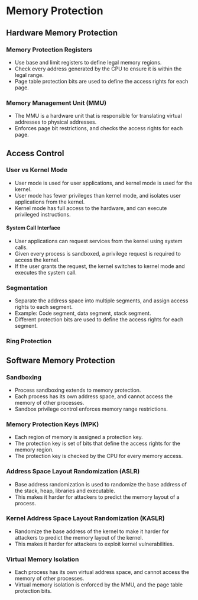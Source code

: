 # Memory Protection
## Hardware Memory Protection
### Memory Protection Registers
- Use base and limit registers to define legal memory regions.
- Check every address generated by the CPU to ensure it is within the legal range.
- Page table protection bits are used to define the access rights for each page.

### Memory Management Unit (MMU)
- The MMU is a hardware unit that is responsible for translating virtual addresses to physical addresses.
- Enforces page bit restrictions, and checks the access rights for each page.

## Access Control
### User vs Kernel Mode
- User mode is used for user applications, and kernel mode is used for the kernel.
- User mode has fewer privileges than kernel mode, and isolates user applications from the kernel.
- Kernel mode has full access to the hardware, and can execute privileged instructions.

#### System Call Interface
- User applications can request services from the kernel using system calls.
- Given every process is sandboxed, a privilege request is required to access the kernel.
- If the user grants the request, the kernel switches to kernel mode and executes the system call.

### Segmentation
- Separate the address space into multiple segments, and assign access rights to each segment.
- Example: Code segment, data segment, stack segment.
- Different protection bits are used to define the access rights for each segment.

### Ring Protection

## Software Memory Protection
### Sandboxing
- Process sandboxing extends to memory protection.
- Each process has its own address space, and cannot access the memory of other processes.
- Sandbox privilege control enforces memory range restrictions.

### Memory Protection Keys (MPK)
- Each region of memory is assigned a protection key.
- The protection key is set of bits that define the access rights for the memory region.
- The protection key is checked by the CPU for every memory access.

### Address Space Layout Randomization (ASLR)
- Base address randomization is used to randomize the base address of the stack, heap, libraries and executable.
- This makes it harder for attackers to predict the memory layout of a process.

### Kernel Address Space Layout Randomization (KASLR)
- Randomize the base address of the kernel to make it harder for attackers to predict the memory layout of the kernel.
- This makes it harder for attackers to exploit kernel vulnerabilities.

### Virtual Memory Isolation
- Each process has its own virtual address space, and cannot access the memory of other processes.
- Virtual memory isolation is enforced by the MMU, and the page table protection bits.
